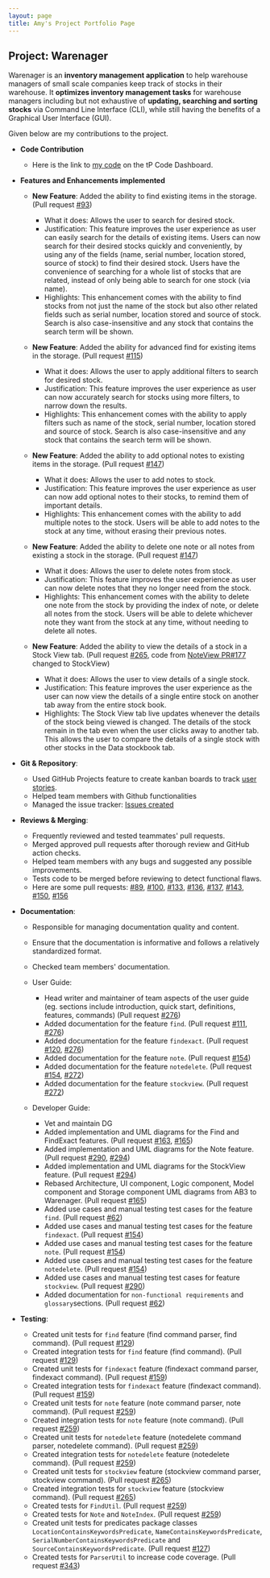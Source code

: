 ```yaml
---
layout: page
title: Amy's Project Portfolio Page
---
```


## Project: Warenager

Warenager is an **inventory management application** to help warehouse managers
of small scale companies keep track of stocks in their warehouse.
It **optimizes inventory management tasks** for warehouse managers including but not
exhaustive of **updating, searching and sorting stocks** via Command Line Interface (CLI),
while still having the benefits of a Graphical User Interface (GUI).

Given below are my contributions to the project.

* **Code Contribution**
  * Here is the link to [my code](https://nus-cs2103-ay2021s1.github.io/tp-dashboard/#breakdown=true&search=amylzting&sort=groupTitle&sortWithin=title&since=2020-08-14&timeframe=commit&mergegroup=&groupSelect=groupByRepos&checkedFileTypes=docs~functional-code~test-code~other)
  on the tP Code Dashboard.

* **Features and Enhancements implemented**
  * **New Feature**: Added the ability to find existing items in the storage. (Pull request [\#93](https://github.com/AY2021S1-CS2103T-T15-3/tp/pull/93))
    * What it does: Allows the user to search for desired stock.
    * Justification: This feature improves the user experience as user can easily search for the details of
    existing items. Users can now search for their desired stocks quickly and conveniently,
    by using any of the fields (name, serial number, location stored, source of stock) to find
    their desired stock. Users have the convenience of searching for a whole list of stocks that are related,
    instead of only being able to search for one stock (via name).
    * Highlights: This enhancement comes with the ability to find stocks from not just the name of the stock
    but also other related fields such as serial number, location stored and source of stock.
    Search is also case-insensitive and any stock that contains the search term will be shown.

  * **New Feature**: Added the ability for advanced find for existing items in the storage. (Pull request [\#115](https://github.com/AY2021S1-CS2103T-T15-3/tp/pull/115))
    * What it does: Allows the user to apply additional filters to search for desired stock.
    * Justification: This feature improves the user experience as user can now accurately search
    for stocks using more filters, to narrow down the results.
    * Highlights: This enhancement comes with the ability to apply filters such as name of the stock,
    serial number, location stored and source of stock.
    Search is also case-insensitive and any stock that contains the search term will be shown.

  * **New Feature**: Added the ability to add optional notes to existing items in the storage. (Pull request [\#147](https://github.com/AY2021S1-CS2103T-T15-3/tp/pull/147))
    * What it does: Allows the user to add notes to stock.
    * Justification: This feature improves the user experience as user can now add optional notes
    to their stocks, to remind them of important details.
    * Highlights: This enhancement comes with the ability to add multiple notes to the stock.
    Users will be able to add notes to the stock at any time, without erasing their previous notes.

  * **New Feature**: Added the ability to delete one note or all notes from existing a stock in the storage. (Pull request [\#147](https://github.com/AY2021S1-CS2103T-T15-3/tp/pull/147))
    * What it does: Allows the user to delete notes from stock.
    * Justification: This feature improves the user experience as user can now delete notes that they
    no longer need from the stock.
    * Highlights: This enhancement comes with the ability to delete one note from the stock by providing
    the index of note, or delete all notes from the stock.
    Users will be able to delete whichever note they want from the stock at any time,
    without needing to delete all notes.

  * **New Feature**: Added the ability to view the details of a stock in a Stock View tab. (Pull request [\#265](https://github.com/AY2021S1-CS2103T-T15-3/tp/pull/265), code from [NoteView PR#177](https://github.com/AY2021S1-CS2103T-T15-3/tp/pull/177) changed to StockView)
    * What it does: Allows the user to view details of a single stock.
    * Justification: This feature improves the user experience as the user can now view the details of
    a single entire stock on another tab away from the entire stock book.
    * Highlights: The Stock View tab live updates whenever the details of the stock being viewed is changed.
    The details of the stock remain in the tab even when the user clicks away to another tab. This allows the
    user to compare the details of a single stock with other stocks in the Data stockbook tab.
  
* **Git & Repository**:
  * Used GitHub Projects feature to create kanban boards to track [user stories](https://github.com/AY2021S1-CS2103T-T15-3/tp/projects/1).
  * Helped team members with Github functionalities
  * Managed the issue tracker: [Issues created](https://github.com/AY2021S1-CS2103T-T15-3/tp/issues?q=is%3Aissue+is%3Aclosed+author%3Aamylzting)

* **Reviews & Merging**:
  * Frequently reviewed and tested teammates' pull requests.
  * Merged approved pull requests after thorough review and GitHub action checks.
  * Helped team members with any bugs and suggested any possible improvements.
  * Tests code to be merged before reviewing to detect functional flaws.
  * Here are some pull requests: [#89](https://github.com/AY2021S1-CS2103T-T15-3/tp/pull/89), [#100](https://github.com/AY2021S1-CS2103T-T15-3/tp/pull/100),
   [#133](https://github.com/AY2021S1-CS2103T-T15-3/tp/pull/133), [#136](https://github.com/AY2021S1-CS2103T-T15-3/tp/pull/136), [#137](https://github.com/AY2021S1-CS2103T-T15-3/tp/pull/137),
   [#143](https://github.com/AY2021S1-CS2103T-T15-3/tp/pull/143), [#150](https://github.com/AY2021S1-CS2103T-T15-3/tp/pull/150), [#156](https://github.com/AY2021S1-CS2103T-T15-3/tp/pull/156)
  
* **Documentation**:
  * Responsible for managing documentation quality and content.
  * Ensure that the documentation is informative and follows a relatively standardized format.
  * Checked team members' documentation.
  
  * User Guide:
    * Head writer and maintainer of team aspects of the user guide
      (eg. sections include introduction, quick start, definitions, features, commands) (Pull request [\#276](https://github.com/AY2021S1-CS2103T-T15-3/tp/pull/267))
    * Added documentation for the feature `find`. (Pull request [\#111](https://github.com/AY2021S1-CS2103T-T15-3/tp/pull/111), [\#276](https://github.com/AY2021S1-CS2103T-T15-3/tp/pull/267))
    * Added documentation for the feature `findexact`. (Pull request [\#120](https://github.com/AY2021S1-CS2103T-T15-3/tp/pull/120), [\#276](https://github.com/AY2021S1-CS2103T-T15-3/tp/pull/267))
    * Added documentation for the feature `note`. (Pull request [\#154](https://github.com/AY2021S1-CS2103T-T15-3/tp/pull/154))
    * Added documentation for the feature `notedelete`. (Pull request [\#154](https://github.com/AY2021S1-CS2103T-T15-3/tp/pull/154), [\#272](https://github.com/AY2021S1-CS2103T-T15-3/tp/pull/272))
    * Added documentation for the feature `stockview`. (Pull request [\#272](https://github.com/AY2021S1-CS2103T-T15-3/tp/pull/272))
    
  * Developer Guide:
    * Vet and maintain DG
    * Added implementation and UML diagrams for the Find and FindExact features. (Pull request [\#163](https://github.com/AY2021S1-CS2103T-T15-3/tp/pull/163), [\#165](https://github.com/AY2021S1-CS2103T-T15-3/tp/pull/165))
    * Added implementation and UML diagrams for the Note feature. (Pull request [\#290](https://github.com/AY2021S1-CS2103T-T15-3/tp/pull/290), [\#294](https://github.com/AY2021S1-CS2103T-T15-3/tp/pull/294))
    * Added implementation and UML diagrams for the StockView feature. (Pull request [\#294](https://github.com/AY2021S1-CS2103T-T15-3/tp/pull/294))
    * Rebased Architecture, UI component, Logic component,
    Model component and Storage component UML diagrams from AB3 to Warenager. (Pull request [\#165](https://github.com/AY2021S1-CS2103T-T15-3/tp/pull/165))
    * Added use cases and manual testing test cases for the feature `find`. (Pull request [\#62](https://github.com/AY2021S1-CS2103T-T15-3/tp/pull/62))
    * Added use cases and manual testing test cases for the feature `findexact`. (Pull request [\#154](https://github.com/AY2021S1-CS2103T-T15-3/tp/pull/154))
    * Added use cases and manual testing test cases for the feature `note`. (Pull request [\#154](https://github.com/AY2021S1-CS2103T-T15-3/tp/pull/154))
    * Added use cases and manual testing test cases for the feature `notedelete`. (Pull request [\#154](https://github.com/AY2021S1-CS2103T-T15-3/tp/pull/154))
    * Added use cases and manual testing test cases for feature `stockview`. (Pull request [\#290](https://github.com/AY2021S1-CS2103T-T15-3/tp/pull/290))
    * Added documentation for `non-functional requirements` and `glossary`sections. (Pull request [\#62](https://github.com/AY2021S1-CS2103T-T15-3/tp/pull/62))
    
* **Testing**:
   * Created unit tests for `find` feature (find command parser, find command). (Pull request [\#129](https://github.com/AY2021S1-CS2103T-T15-3/tp/pull/129))
   * Created integration tests for `find` feature (find command). (Pull request [\#129](https://github.com/AY2021S1-CS2103T-T15-3/tp/pull/129))
   * Created unit tests for `findexact` feature (findexact command parser, findexact command). (Pull request [\#159](https://github.com/AY2021S1-CS2103T-T15-3/tp/pull/159))
   * Created integration tests for `findexact` feature (findexact command). (Pull request [\#159](https://github.com/AY2021S1-CS2103T-T15-3/tp/pull/159))
   * Created unit tests for `note` feature (note command parser, note command). (Pull request [\#259](https://github.com/AY2021S1-CS2103T-T15-3/tp/pull/259))
   * Created integration tests for `note` feature (note command). (Pull request [\#259](https://github.com/AY2021S1-CS2103T-T15-3/tp/pull/259))
   * Created unit tests for `notedelete` feature (notedelete command parser, notedelete command). (Pull request [\#259](https://github.com/AY2021S1-CS2103T-T15-3/tp/pull/259))
   * Created integration tests for `notedelete` feature (notedelete command). (Pull request [\#259](https://github.com/AY2021S1-CS2103T-T15-3/tp/pull/259))
   * Created unit tests for `stockview` feature (stockview command parser, stockview command). (Pull request [\#265](https://github.com/AY2021S1-CS2103T-T15-3/tp/pull/265))
   * Created integration tests for `stockview` feature (stockview command). (Pull request [\#265](https://github.com/AY2021S1-CS2103T-T15-3/tp/pull/265))
   * Created tests for `FindUtil`. (Pull request [\#259](https://github.com/AY2021S1-CS2103T-T15-3/tp/pull/259))
   * Created tests for `Note` and `NoteIndex`. (Pull request [\#259](https://github.com/AY2021S1-CS2103T-T15-3/tp/pull/259))
   * Created unit tests for predicates package classes `LocationContainsKeywordsPredicate`,
   `NameContainsKeywordsPredicate`, `SerialNumberContainsKeywordsPredicate` and `SourceContainsKeywordsPredicate`. (Pull request [\#127](https://github.com/AY2021S1-CS2103T-T15-3/tp/pull/127))
   * Created tests for `ParserUtil` to increase code coverage. (Pull request [\#343](https://github.com/AY2021S1-CS2103T-T15-3/tp/pull/343))
